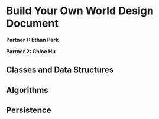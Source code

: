 # Build Your Own World Design Document

**Partner 1: Ethan Park**

**Partner 2: Chloe Hu**

## Classes and Data Structures



## Algorithms

## Persistence
